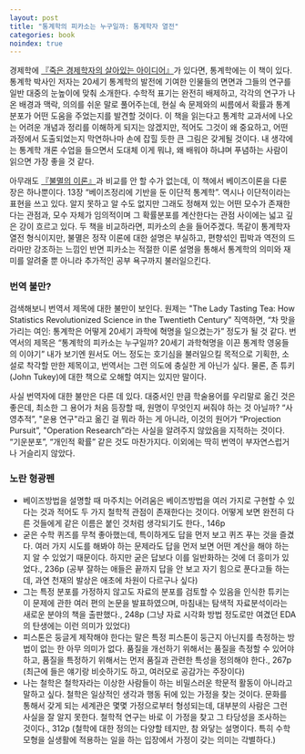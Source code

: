```yaml
---
layout: post
title: "통계학의 피카소는 누구일까: 통계학자 열전"
categories: book
noindex: true
---
```


경제학에 [『죽은 경제학자의 살아있는 아이디어』](http://www.4four.us/article/2010/05/new-ideas-from-dead-economists)가 있다면, 통계학에는 이 책이 있다. 통계학 박사인 저자는 20세기 통계학의 발전에 기여한 인물들의 면면과 그들의 연구를 일반 대중의 눈높이에 맞춰 소개한다. 수학적 표기는 완전히 배제하고, 각각의 연구가 나온 배경과 맥락, 의의를 쉬운 말로 풀어주는데, 현실 속 문제와의 씨름에서 확률과 통계 분포가 어떤 도움을 주었는지를 발견할 것이다. 이 책을 읽는다고 통계학 교과서에 나오는 어려운 개념과 정리를 이해하게 되지는 않겠지만, 적어도 그것이 왜 중요하고, 어떤 과정에서 도출되었는지 막연하나마 손에 잡힐 듯한 큰 그림은 갖게될 것이다. 내 생각에는 통계학 개론 수업을 들으면서 도대체 이게 뭐냐, 왜 배워야 하냐며 푸념하는 사람이 읽으면 가장 좋을 것 같다.<!--more-->

아무래도 [『불멸의 이론』](http://www.4four.us/article/2013/09/the-theory-that-would-not-die)과 비교를 안 할 수가 없는데, 이 책에서 베이즈이론을 다룬 장은 하나뿐이다. 13장 “베이즈정리에 기반을 둔 이단적 통계학”. 역시나 이단적이라는 표현을 쓰고 있다. 알지 못하고 알 수도 없지만 그래도 정해져 있는 어떤 모수가 존재한다는 관점과, 모수 자체가 임의적이며 그 확률분포를 계산한다는 관점 사이에는 넓고 깊은 강이 흐르고 있다. 두 책을 비교하라면, 피카소의 손을 들어주겠다. 똑같이 통계학자 열전 형식이지만, 불멸은 정작 이론에 대한 설명은 부실하고, 편향섞인 핍박과 역전의 드라마만 강조하는 느낌인 반면 피카소는 적절한 이론 설명을 통해서 통계학의 의미와 재미를 알려줄 뿐 아니라 추가적인 공부 욕구까지 불러일으킨다.

### 번역 불만?

검색해보니 번역서 제목에 대한 불만이 보인다. 원제는 "The Lady Tasting Tea: How Statistics Revolutionized Science in the Twentieth Century” 직역하면, “차 맛을 가리는 여인: 통계학은 어떻게 20세기 과학에 혁명을 일으켰는가” 정도가 될 것 같다. 번역서의 제목은 “통계학의 피카소는 누구일까? 20세기 과학혁명을 이끈 통계학 영웅들의 이야기” 내가 보기엔 원서도 어느 정도는 호기심을 불러일으킬 목적으로 기획한, 소설로 착각할 만한 제목이고, 번역서는 그런 의도에 충실한 게 아닌가 싶다. 물론, 존 튜키(John Tukey)에 대한 책으로 오해할 여지는 있지만 말이다.

사실 번역자에 대한 불만은 다른 데 있다. 대중서인 만큼 학술용어를 우리말로 옮긴 것은 좋은데, 최소한 그 용어가 처음 등장할 때, 원명이 무엇인지 써줘야 하는 것 아닐까? “사영추적”, "운용 연구"라고 옮긴 걸 뭐라 하는 게 아니라, 이것의 원어가  “Projection Pursuit”, "Operation Research”라는 사실을 알려주지 않았음을 지적하는 것이다. “기운분포”, “개인적 확률” 같은 것도 마찬가지다. 이외에는 딱히 번역이 부자연스럽거나 거슬리지 않았다.

### 노란 형광펜

- 베이즈방법을 설명할 때 마주치는 어려움은 베이즈방법을 여러 가지로 구현할 수 있다는 것과 적어도 두 가지 철학적 관점이 존재한다는 것이다. 어떻게 보면 완전히 다른 것들에게 같은 이름은 붙인 것처럼 생각되기도 한다., 146p
- 굳은 수학 퀴즈를 무척 좋아했는데, 특이하게도 답을 먼저 보고 퀴즈 푸는 것을 즐겼다. 여러 가지 시도를 해봐야 하는 문제라도 답을 먼저 보면 어떤 계산을 해야 하는지 알 수 있었기 때문이다. 하지만 굳은 답보다 이를 일반화하는  것에 더 흥미가 있었다., 236p (공부 잘하는 애들은 끝까지 답을 안 보고 자기 힘으로 푼다고들 하는데, 과연 천재의 발상은 애초에 차원이 다르구나 싶다)
- 그는 특정 분포를 가정하지 않고도 자료의 분포를 검토할 수 있음을 인식한 튜키는 이 문제에 관한 여러 편의 논문을 발표하였으며, 마침내는 탐색적 자료분석이라는 새로운 분야의 책을 출판했다., 248p (그냥 자료 시각화 방법 정도로만 여겼던 EDA의 탄생에는 이런 의미가 있었다)
- 피스톤은 둥글게 제작해야 한다는 말은 특정 피스톤이 둥근지 아닌지를 측정하는 방법이 없는 한 아무 의미가 없다. 품질을 개선하기 위해서는 품질을 측정할 수 있어야 하고, 품질을 특정하기 위해서는 먼저 품질과 관련한 특성을 정의해야 한다., 267p (최근에 들은 얘기랑 비슷하기도 하고, 여러모로 공감가는 주장이다)
- 나는 철학은 철학자라는 이상한 사람들이 하는 비밀스러운 학문적 활동이 아니라고 말하고 싶다. 철학은 일상적인 생각과 행동 뒤에 있는 가정을 찾는 것이다. 문화를 통해서 갖게 되는 세계관은 몇몇 가정으로부터 형성되는데, 대부분의 사람은 그런 사실을 잘 알지 못한다. 철학적 연구는 바로 이 가정을 찾고 그 타당성을 조사하는 것이다., 312p (철학에 대한 정의는 다양할 테지만, 참 와닿는 설명이다. 특히 수학 모형을 실생활에 적용하는 일을 하는 입장에서 가정이 갖는 의미는 각별하다.)